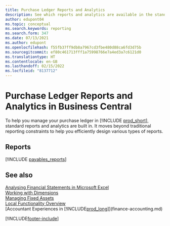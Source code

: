 ```yaml
---
title: Purchase Ledger Reports and Analytics
description: See which reports and analytics are available in the standard version of Business Central so that you can keep track of your purchase ledger.
author: edupont04
ms.topic: conceptual
ms.search.keywords: reporting
ms.search.form: 347
ms.date: 07/13/2021
ms.author: edupont
ms.openlocfilehash: f55fb37ff9db8a7967cd3fbe480d88ca6fd3d75b
ms.sourcegitcommit: ef80c461713fff1a75998766e7a4ed3a7c6121d0
ms.translationtype: HT
ms.contentlocale: en-GB
ms.lasthandoff: 02/15/2022
ms.locfileid: "8137712"
---
```

# <a name="accounts-payable-reports-and-analytics-in-business-central"></a>Purchase Ledger Reports and Analytics in Business Central

To help you manage your purchase ledger in [!INCLUDE [prod_short](includes/prod_short.md)], standard reports and analytics are built in. It moves beyond traditional reporting constraints to help you efficiently design various types of reports.  

## <a name="reports"></a>Reports
[!INCLUDE [payables_reports](includes/payables-reports-include.md)]


## <a name="see-also"></a>See also 

[Analysing Financial Statements in Microsoft Excel](finance-analyze-excel.md)  
[Working with Dimensions](finance-dimensions.md)  
[Managing Fixed Assets](fa-manage.md)  
[Local Functionality Overview](about-localization.md)  
[Accountant Experiences in [!INCLUDE[prod_long](includes/prod_long.md)]](finance-accounting.md)  


[!INCLUDE[footer-include](includes/footer-banner.md)]
